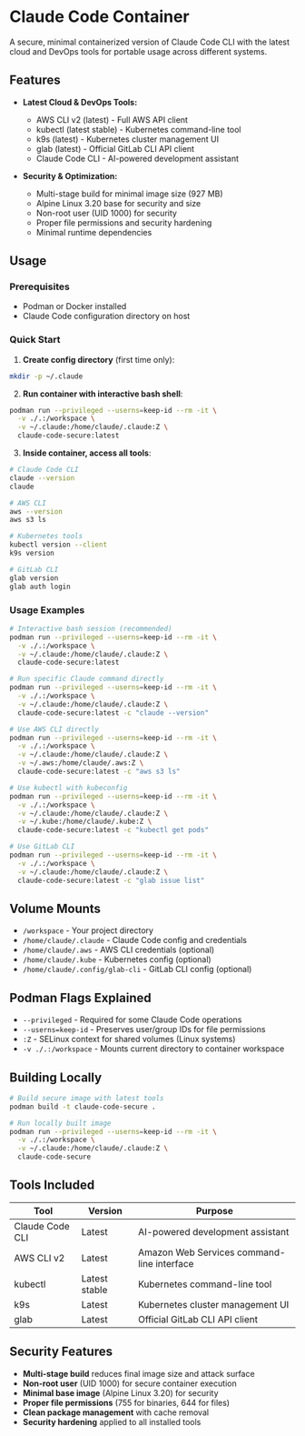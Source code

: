 # Claude Code Container

A secure, minimal containerized version of Claude Code CLI with the latest cloud and DevOps tools for portable usage across different systems.

## Features

- **Latest Cloud & DevOps Tools:**
  - AWS CLI v2 (latest) - Full AWS API client
  - kubectl (latest stable) - Kubernetes command-line tool
  - k9s (latest) - Kubernetes cluster management UI
  - glab (latest) - Official GitLab CLI API client
  - Claude Code CLI - AI-powered development assistant

- **Security & Optimization:**
  - Multi-stage build for minimal image size (927 MB)
  - Alpine Linux 3.20 base for security and size
  - Non-root user (UID 1000) for security
  - Proper file permissions and security hardening
  - Minimal runtime dependencies

## Usage

### Prerequisites
- Podman or Docker installed
- Claude Code configuration directory on host

### Quick Start

1. **Create config directory** (first time only):
```bash
mkdir -p ~/.claude
```

2. **Run container with interactive bash shell**:
```bash
podman run --privileged --userns=keep-id --rm -it \
  -v ./.:/workspace \
  -v ~/.claude:/home/claude/.claude:Z \
  claude-code-secure:latest
```

3. **Inside container, access all tools**:
```bash
# Claude Code CLI
claude --version
claude

# AWS CLI
aws --version
aws s3 ls

# Kubernetes tools
kubectl version --client
k9s version

# GitLab CLI
glab version
glab auth login
```

### Usage Examples

```bash
# Interactive bash session (recommended)
podman run --privileged --userns=keep-id --rm -it \
  -v ./.:/workspace \
  -v ~/.claude:/home/claude/.claude:Z \
  claude-code-secure:latest

# Run specific Claude command directly
podman run --privileged --userns=keep-id --rm -it \
  -v ./.:/workspace \
  -v ~/.claude:/home/claude/.claude:Z \
  claude-code-secure:latest -c "claude --version"

# Use AWS CLI directly
podman run --privileged --userns=keep-id --rm -it \
  -v ./.:/workspace \
  -v ~/.claude:/home/claude/.claude:Z \
  -v ~/.aws:/home/claude/.aws:Z \
  claude-code-secure:latest -c "aws s3 ls"

# Use kubectl with kubeconfig
podman run --privileged --userns=keep-id --rm -it \
  -v ./.:/workspace \
  -v ~/.claude:/home/claude/.claude:Z \
  -v ~/.kube:/home/claude/.kube:Z \
  claude-code-secure:latest -c "kubectl get pods"

# Use GitLab CLI
podman run --privileged --userns=keep-id --rm -it \
  -v ./.:/workspace \
  -v ~/.claude:/home/claude/.claude:Z \
  claude-code-secure:latest -c "glab issue list"
```

## Volume Mounts

- `/workspace` - Your project directory
- `/home/claude/.claude` - Claude Code config and credentials
- `/home/claude/.aws` - AWS CLI credentials (optional)
- `/home/claude/.kube` - Kubernetes config (optional)
- `/home/claude/.config/glab-cli` - GitLab CLI config (optional)

## Podman Flags Explained

- `--privileged` - Required for some Claude Code operations
- `--userns=keep-id` - Preserves user/group IDs for file permissions
- `:Z` - SELinux context for shared volumes (Linux systems)
- `-v ./.:/workspace` - Mounts current directory to container workspace

## Building Locally

```bash
# Build secure image with latest tools
podman build -t claude-code-secure .

# Run locally built image
podman run --privileged --userns=keep-id --rm -it \
  -v ./.:/workspace \
  -v ~/.claude:/home/claude/.claude:Z \
  claude-code-secure
```

## Tools Included

| Tool | Version | Purpose |
|------|---------|---------|
| Claude Code CLI | Latest | AI-powered development assistant |
| AWS CLI v2 | Latest | Amazon Web Services command-line interface |
| kubectl | Latest stable | Kubernetes command-line tool |
| k9s | Latest | Kubernetes cluster management UI |
| glab | Latest | Official GitLab CLI API client |

## Security Features

- **Multi-stage build** reduces final image size and attack surface
- **Non-root user** (UID 1000) for secure container execution
- **Minimal base image** (Alpine Linux 3.20) for security
- **Proper file permissions** (755 for binaries, 644 for files)
- **Clean package management** with cache removal
- **Security hardening** applied to all installed tools
